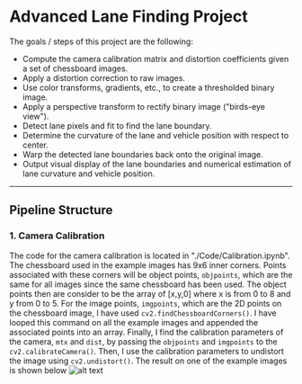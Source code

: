 
# Advanced Lane Finding Project

The goals / steps of this project are the following:

* Compute the camera calibration matrix and distortion coefficients given a set of chessboard images.
* Apply a distortion correction to raw images.
* Use color transforms, gradients, etc., to create a thresholded binary image.
* Apply a perspective transform to rectify binary image ("birds-eye view").
* Detect lane pixels and fit to find the lane boundary.
* Determine the curvature of the lane and vehicle position with respect to center.
* Warp the detected lane boundaries back onto the original image.
* Output visual display of the lane boundaries and numerical estimation of lane curvature and vehicle position.

[//]: # (Image References)

[image1]: ./camera_cal_01.png "Undistorted"

---
## Pipeline Structure
### 1. Camera Calibration 
The code for the camera calibration is located in "./Code/Calibration.ipynb". The chessboard used in the example images has 9x6 inner corners. Points associated with these corners will be object points, `objpoints`, which are the same for all images since the same chessboard has been used. The object points then are consider to be the array of [x,y,0] where x is from 0 to 8 and y from 0 to 5. 
For the image points, `imgpoints`, which are the 2D points on the chessboard image, I have used `cv2.findChessboardCorners()`. I have looped this command on all the example images and appended the associated points into an array. 
Finally, I find the calibration parameters of the camera, `mtx` and `dist`, by passing the `objpoints` and `imgpoints` to the `cv2.calibrateCamera()`. Then, I use the calibration parameters to undistort the image using `cv2.undistort()`. The result on one of the example images is shown below
![alt text][image1]